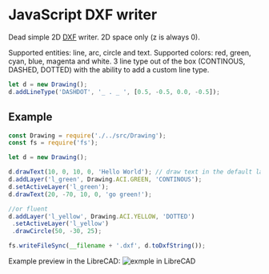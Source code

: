# JavaScript DXF writer

Dead simple 2D [DXF](https://en.wikipedia.org/wiki/AutoCAD_DXF) writer. 
2D space only (z is always 0).

Supported entities: line, arc, circle and text.
Supported colors: red, green, cyan, blue, magenta and white.
3 line type out of the box (CONTINOUS, DASHED, DOTTED) with the ability to add a custom line type.

```javascript
let d = new Drawing();
d.addLineType('DASHDOT', '_ . _ ', [0.5, -0.5, 0.0, -0.5]);
```

## Example
```javascript
const Drawing = require('./../src/Drawing');
const fs = require('fs');

let d = new Drawing();

d.drawText(10, 0, 10, 0, 'Hello World'); // draw text in the default layer named "0"
d.addLayer('l_green', Drawing.ACI.GREEN, 'CONTINOUS');
d.setActiveLayer('l_green');
d.drawText(20, -70, 10, 0, 'go green!');

//or fluent
d.addLayer('l_yellow', Drawing.ACI.YELLOW, 'DOTTED')
 .setActiveLayer('l_yellow')
 .drawCircle(50, -30, 25);

fs.writeFileSync(__filename + '.dxf', d.toDxfString());
```
Example preview in the LibreCAD:
![exmple in LibreCAD](https://github.com/ognjen-petrovic/js-dxf/blob/master/examples/demo.png "example in LibreCAD")
